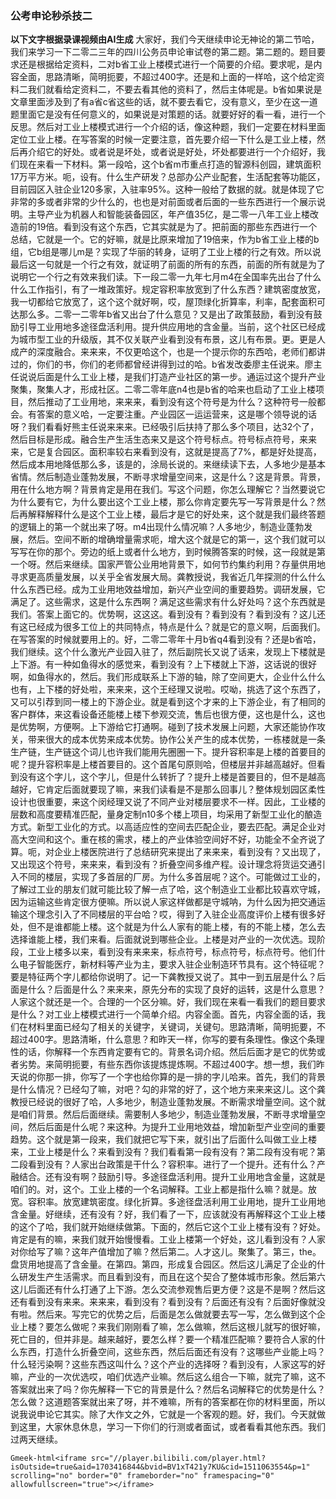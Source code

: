 ### 公考申论秒杀技二

**以下文字根据录课视频由AI生成**
大家好，我们今天继续申论无神论的第二节哈，我们来学习一下二零二三年的四川公务员申论审试卷的第二题。第二题的。题目要求还是根据给定资料，二对b省工业上楼模式进行一个简要的介绍。要求呢，是内容全面，思路清晰，简明扼要，不超过400字。还是和上面的一样哈，这个给定资料二我们就看给定资料二，不要去看其他的资料了，然后主体呢是。b省如果说是文章里面涉及到了有a省c省这些的话，就不要去看它，没有意义，至少在这一道题里面它是没有任何意义的，如果说是对策题的话。就要好好的看一看，进行一个反思。然后对工业上楼模式进行一个介绍的话，像这种题，我们一定要在材料里面定位工业上楼。在写答案的时候一定要注意，首先要介绍一下什么是工业上楼，然后再介绍它的好处。或者说是坏处，或者说是好处，坏处都要进行一个介绍好，我们现在来看一下材料。第一段哈，这个b省m市重点打造的智源科创园，建筑面积17万平方米。呃，设有。什么生产研发？总部办公产业配套，生活配套等功能区，目前园区入驻企业120多家，入驻率95%。这种一般给了数据的就。就是体现了它非常的多或者非常的少什么的，也也是对前面或者后面的一些东西进行一个展示说明。主导产业为机器人和智能装备园区，年产值35亿，是二零一八年工业上楼改造前的19倍。看到没有这个东西，它其实就是为了。把前面的那些东西进行一个总结，它就是一个。它的好嘛，就是比原来增加了19倍来，作为b省工业上楼的b组，它b组是哪儿m是？实现了华丽的转身，证明了工业上楼的行之有效。所以说最后这一句就是一个行之有效，就证明了前面的所有的东西，前面的所有就是为了说明它一个行之有效来我们读。下一段二零一九年七月m4在全国率先出台了什么什么工作指引，有了一堆政策好。规定容积率放宽到了什么东西？建筑密度放宽，我一切都给它放宽了，这个这个就好啊，哎，屋顶绿化折算率，利率，配套面积可达那么多。二零一二零年b省又出台了什么意见？又是出了政策鼓励，看到没有鼓励引导工业用地多途径盘活利用。提升供应用地的含金量。当前，这个社区已经成为城市型工业的升级版，其不仅关联产业看到没有布景，这儿有布景。更。更是人成产的深度融合。来来来，不仅更哈这个，也是一个提示你的东西哈，老师们都讲过的，你们的书，你们的老师都曾经讲得到过的哈。b省发改委廖主任说来。廖主任说说后面是什么工业上楼，是我们打造产业社区的第一步。通运过这个提升产业聚集，聚集人才，形成社区。二零二零年底n4也是b省的哈来也启动了工业上楼项目，然后推动了工业用地，来来来，看到没有这个符号是为什么？这种符号一般都会。有答案的意义哈，一定要注重。产业园区一运运营来，这是哪个领导说的话呀？我们看看好熊主任说来来来。已经吸引后扶持了那么多个项目，达32个了，然后目标是形成。融合生产生活生态来又是这个符号标点。符号标点符号，来来来，它是复合园区。面积率较右来看到没有，这就是提高了7%，都是好处提高，然后成本用地降低那么多，该是的，涂局长说的。来继续读下去，人多地少是基本省情。然后制造业蓬勃发展，不断寻求增量空间来，这是什么？这是背景。背景，用在什么地方啊？背景肯定是用在我们。写这个问题，你怎么理解它？当然要说它为什么要有它，为什么要出这个工业上楼，那么你肯定要先写一写背景是什么？然后再解释解释什么是这个工业上楼，最后才是它的好处来，这个就是我们最终答题的逻辑上的第一个就出来了呀。m4出现什么情况嘛？人多地少，制造业蓬勃发展，然后。空间不断的增确增量需求呃，增大这个就是它的第一，这个我们就可以写写在你的那个。旁边的纸上或者什么地方，到时候腾答案的时候，这一段就是第一个呀。然后来继续。国家严管公业用地背景下，如何节约集约利用？存量供用地寻求更高质量发展，以关乎全省发展大局。龚教授说，我省近几年探测的什么什么什么东西已经。成为工业用地效益增加，新兴产业空间的重要趋势。调研发展，它满足了。这些需求，这是什么东西啊？满足这些需求有什么好处吗？这个东西就是我们。答案上面它的。优势啊，这这这。看到没有？看到没有？看到没有？这儿还有这已经成为很多工位上的共同特点，特点是什么？就是它的意义啊，后面我们。在写答案的时候就要用上的。好，二零二零年十月b省q4看到没有？还是b省哈，我们继续。这个什么激光产业园入驻了，然后副院长又说了话来，发现上下楼就是上下游。有一种如鱼得水的感觉来，看到没有？上下楼就上下游，这话说的很好啊，如鱼得水的，然后。我们形成联系上下游的轴，除了空间更大，企业什么什么也有，上下楼的好处啦，来来来，这个王经理又说啦。哎呦，挑选了这个东西了，又可以引荐到同一楼上的下游企业。就是看到这个才来的上下游企业，有了相同的客户群体，来这看设备还能楼上楼下参观交流，售后也很方便，这也是什么，这也是优势啊，方便啊。上下游给它打通啊。碰到了技术发展上问题，大家还能协作攻关，带来很大的成本优势来成本优势。协作公关产生的成本优势，一栋楼就是一条生产链，生产链这个词儿也许我们能用先圈圈一下。提升容积率是上楼的首要目的呢？提升容积率是上楼首要目的。这个首尾句原则哈，但楼层并非越高越好。但看到没有这个字儿，这个字儿，但是什么转折了？提升上楼是首要目的，但不是越高越好，它肯定后面就要现了嘛，来我们读看是不是那么回事儿？整体规划园区柔性设计也很重要，来这个闵经理又说了不同产业对楼层要求不一样。因此，工业楼的层数和高度要精准匹配，量身定制n10多个楼上项目，均采用了新型工业化的酿造方式。新型工业化的方式。以高适应性的空间去匹配企业，要去匹配。满足企业对高大空间和这个。重在核的需求，楼上的产业体验空间好不好，功能全不全齐说了算。呃，对企业上楼医院进行了总结研究来提出了来来来，看到没有？又出现了，又出现这个符号，来来来，看到没有？折叠空间多维产程。设计理念将货运交通引入不同的楼层，实现了多首层的厂房。为什么多首层呢？这个。可能做过工业的，了解过工业的朋友们就可能比较了解一点了哈，这个制造业工业都比较喜欢守城，因为运输这些肯定很方便嘛。所以说人家这样做都是守城呐，为什么因为把交通运输这个理念引入了不同楼层的平台哈？哎，得到了入驻企业高度评价上楼有很多好处，但不是谁都能上楼。这个就是为什么人家有的能上楼，有的不能上楼，怎么去选择谁能上楼，我们来看。后面就说到哪些企业。上楼是对产业的一次优选。现阶段，工业上楼多以来，看到没有来来来，标点符号，标点符号，标点符号。他们什么电子智能医疗，新材料等产业为主，要求入驻企业制造环节具有。这个特征呢？要是特征两个字儿都给你说明了。记一下龚教授又说了。其中一到五层是什么？后面是什么？后面是什么？来来来，原先分布的实现了良好的运转，这是什么意思？人家这个就还是一个。合理的一个区分嘛。好，我们现在来看一看我们的题目要求是什么？对工业上楼模式进行一个简单介绍。内容全面。首先，内容全面的话，我们在材料里面已经勾了相关的关键字，关键词，关键句。思路清晰，简明扼要，不超过400字。思路清晰，什么意思？和昨天一样，你写的要有条理性。像这个条理性的话，你解释一个东西肯定要有它的。背景名词介绍。然后后面才是它的优势或者劣势。来简明扼要，有些东西你该提炼提炼啊。不超过400字。想一想，我们昨天说的你那一排，你写了一个字也给你算的是一排的字儿哈来。首先，我们的背景是什么情况？已经勾了嘛，对吧？勾的非常的好了，这个地方来来来这儿。这个龚教授已经说的很好了哈，人多地少，制造业蓬勃发展。不断需求增量空间。这个就是咱们背景。然后后面继续。需要制人多地少，制造业蓬勃发展，不断寻求增量空间，然后后面是什么呢？来这种。为提升工业用地效益，增加新型产业空间的重要趋势。这个就是第一段来，我们就把它写下来，就引出了后面什么叫做工业上楼来，工业上楼是什么？来看到没有？我们看看第一段有没有？第二段有没有呢？第二段看到没有？人家出台政策是干什么？容积率。进行了一个提升。还有什么？产融结合。还有没有啊？鼓励引导。多途径盘活利用。提升工业用地含金量，这就是咱们的。对，这个。工业上楼的一个名词解释。工业上都是指什么嘛？就是。放宽。容积率。放宽建筑密度。绿化折算。多途径盘活利用工业用地，提升工业用地含金量。好继续，还有没有？好，我们看了一下，应该就没有再解释这个工业上楼的这个了哈，我们就开始继续做第。下面的，然后它这个工业上楼有没有？好处。肯定是有的嘛，来我们就开始慢慢看。工业上楼第一个好处，这儿看到没有？人家对你给写了嘛？这年产值增加了嘛？然后第二。人才这儿。聚集了。第三，the。盘货用地提高了含金量。在第四。第四，形成复合园区。然后这儿满足了企业的什么研发生产生活需求。而且看到没有，而且在这个契合了整体城市形象。然后第六这儿后面还有什么打通了上下游。怎么交流参观售后更方便？这是不是啊？然后这还有看到没有来来。来来来，看到没有？看到没有？后面还有没有？后面好像就没有啦。然后来。写完它的优势之后，后面是怎么做就要去写一写，怎么做到这个企业上楼？要怎么做呢？来我们刚刚看了嘛，怎么做嘛，然后这根儿就写的很好嘛，死亡目的，但并非是。越来越好，要怎么样？要一个精准匹配嘛？要符合人家的什么东西，打造什么折叠空间，这些东西，然后后面还有没有？这哪些产业能上吗？什么轻污染啊？这些东西这叫什么？这个产业的选择呀？看到没有，人家这写的好嘛，产业的一次优选哎，咱们优选产业嘛。然后这么组合一下嘛，就完了嘛，这不答案就出来了吗？你先解释一下它的背景是什么？然后名词解释它的优势是什么？怎么做？这道题答案就出来了呀，并不难嘛，所有的答案都在你的材料里面，所以说我说申论它其实。除了大作文之外，它就是一个客观的题。好，我们。今天就做到这里，大家休息休息，学习一下你们的行测或者面试，或者看看其他东西。我们过两天继续。

`Gmeek-html<iframe src="//player.bilibili.com/player.html?isOutside=true&aid=1703416844&bvid=BV1xT421y7KU&cid=1511063554&p=1" scrolling="no" border="0" frameborder="no" framespacing="0" allowfullscreen="true"></iframe>`